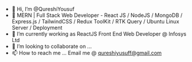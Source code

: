 - 👋 Hi, I’m @QureshiYousuf
- 👀 MERN | Full Stack Web Developer - React JS / NodeJS / MongoDB / Express.js / TailwindCSS / Redux ToolKit / RTK Query / Ubuntu Linux Server / Deployment
- 🌱 I’m currently working as ReactJS Front End Web Developer @ Infosys Ltd
- 💞️ I’m looking to collaborate on ...
- 📫 How to reach me ... Email me @ qureshiyusuff@gmail.com

<!---
QureshiYousuf/QureshiYousuf is a ✨ special ✨ repository because its `README.md` (this file) appears on your GitHub profile.
You can click the Preview link to take a look at your changes.
--->
